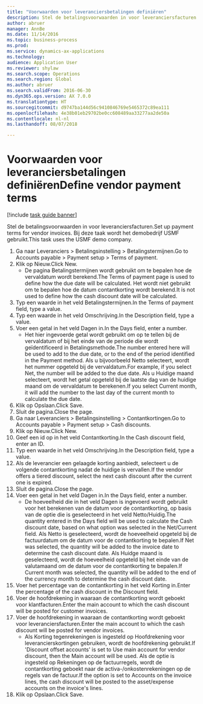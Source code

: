 ```yaml
--- 
title: "Voorwaarden voor leveranciersbetalingen definiëren"
description: Stel de betalingsvoorwaarden in voor leveranciersfacturen.
author: abruer
manager: AnnBe
ms.date: 11/14/2016
ms.topic: business-process
ms.prod: 
ms.service: dynamics-ax-applications
ms.technology: 
audience: Application User
ms.reviewer: shylaw
ms.search.scope: Operations
ms.search.region: Global
ms.author: abruer
ms.search.validFrom: 2016-06-30
ms.dyn365.ops.version: AX 7.0.0
ms.translationtype: HT
ms.sourcegitcommit: d9747ba144d56c9410846769e5465372c89ea111
ms.openlocfilehash: 4e38b01eb29702be0cc608489aa33277aa2de50a
ms.contentlocale: nl-nl
ms.lasthandoff: 08/07/2018

---
```

# <a name="define-vendor-payment-terms"></a><span data-ttu-id="74480-103">Voorwaarden voor leveranciersbetalingen definiëren</span><span class="sxs-lookup"><span data-stu-id="74480-103">Define vendor payment terms</span></span>

[!include [task guide banner](../../includes/task-guide-banner.md)]

<span data-ttu-id="74480-104">Stel de betalingsvoorwaarden in voor leveranciersfacturen.</span><span class="sxs-lookup"><span data-stu-id="74480-104">Set up payment terms for vendor invoices.</span></span> <span data-ttu-id="74480-105">Bij deze taak wordt het demobedrijf USMF gebruikt.</span><span class="sxs-lookup"><span data-stu-id="74480-105">This task uses the USMF demo company.</span></span>

1. <span data-ttu-id="74480-106">Ga naar Leveranciers > Betalingsinstelling > Betalingstermijnen.</span><span class="sxs-lookup"><span data-stu-id="74480-106">Go to Accounts payable > Payment setup > Terms of payment.</span></span>
2. <span data-ttu-id="74480-107">Klik op Nieuw.</span><span class="sxs-lookup"><span data-stu-id="74480-107">Click New.</span></span>
    * <span data-ttu-id="74480-108">De pagina Betalingstermijnen wordt gebruikt om te bepalen hoe de vervaldatum wordt berekend.</span><span class="sxs-lookup"><span data-stu-id="74480-108">The Terms of payment page is used to define how the due date will be calculated.</span></span> <span data-ttu-id="74480-109">Het wordt niet gebruikt om te bepalen hoe de datum contantkorting wordt berekend.</span><span class="sxs-lookup"><span data-stu-id="74480-109">It is not used to define how the cash discount date will be calculated.</span></span>  
3. <span data-ttu-id="74480-110">Typ een waarde in het veld Betalingstermijnen.</span><span class="sxs-lookup"><span data-stu-id="74480-110">In the Terms of payment field, type a value.</span></span>
4. <span data-ttu-id="74480-111">Typ een waarde in het veld Omschrijving.</span><span class="sxs-lookup"><span data-stu-id="74480-111">In the Description field, type a value.</span></span>
5. <span data-ttu-id="74480-112">Voer een getal in het veld Dagen in.</span><span class="sxs-lookup"><span data-stu-id="74480-112">In the Days field, enter a number.</span></span>
    * <span data-ttu-id="74480-113">Het hier ingevoerde getal wordt gebruikt om op te tellen bij de vervaldatum of bij het einde van de periode die wordt geïdentificeerd in Betalingsmethode.</span><span class="sxs-lookup"><span data-stu-id="74480-113">The number entered here will be used to add to the due date, or to the end of the period identified in the Payment method.</span></span> <span data-ttu-id="74480-114">Als u bijvoorbeeld Netto selecteert, wordt het nummer opgeteld bij de vervaldatum.</span><span class="sxs-lookup"><span data-stu-id="74480-114">For example, if you select Net, the number will be added to the due date.</span></span> <span data-ttu-id="74480-115">Als u Huidige maand selecteert, wordt het getal opgeteld bij de laatste dag van de huidige maand om de vervaldatum te berekenen.</span><span class="sxs-lookup"><span data-stu-id="74480-115">If you select Current month, it will add the number to the last day of the current month to calculate the due date.</span></span>  
6. <span data-ttu-id="74480-116">Klik op Opslaan.</span><span class="sxs-lookup"><span data-stu-id="74480-116">Click Save.</span></span>
7. <span data-ttu-id="74480-117">Sluit de pagina.</span><span class="sxs-lookup"><span data-stu-id="74480-117">Close the page.</span></span>
8. <span data-ttu-id="74480-118">Ga naar Leveranciers > Betalingsinstelling > Contantkortingen.</span><span class="sxs-lookup"><span data-stu-id="74480-118">Go to Accounts payable > Payment setup > Cash discounts.</span></span>
9. <span data-ttu-id="74480-119">Klik op Nieuw.</span><span class="sxs-lookup"><span data-stu-id="74480-119">Click New.</span></span>
10. <span data-ttu-id="74480-120">Geef een id op in het veld Contantkorting.</span><span class="sxs-lookup"><span data-stu-id="74480-120">In the Cash discount field, enter an ID.</span></span>
11. <span data-ttu-id="74480-121">Typ een waarde in het veld Omschrijving.</span><span class="sxs-lookup"><span data-stu-id="74480-121">In the Description field, type a value.</span></span>
12. <span data-ttu-id="74480-122">Als de leverancier een gelaagde korting aanbiedt, selecteert u de volgende contantkorting nadat de huidige is vervallen.</span><span class="sxs-lookup"><span data-stu-id="74480-122">If the vendor offers a tiered discount, select the next cash discount after the current one is expired.</span></span>
13. <span data-ttu-id="74480-123">Sluit de pagina.</span><span class="sxs-lookup"><span data-stu-id="74480-123">Close the page.</span></span>
14. <span data-ttu-id="74480-124">Voer een getal in het veld Dagen in.</span><span class="sxs-lookup"><span data-stu-id="74480-124">In the Days field, enter a number.</span></span>
    * <span data-ttu-id="74480-125">De hoeveelheid die in het veld Dagen is ingevoerd wordt gebruikt voor het berekenen van de datum voor de contantkorting, op basis van de optie die is geselecteerd in het veld Netto/Huidig.</span><span class="sxs-lookup"><span data-stu-id="74480-125">The quantity entered in the Days field will be used to calculate the Cash discount date, based on what option was selected in the Net/Current field.</span></span> <span data-ttu-id="74480-126">Als Netto is geselecteerd, wordt de hoeveelheid opgeteld bij de factuurdatum om de datum voor de contantkorting te bepalen.</span><span class="sxs-lookup"><span data-stu-id="74480-126">If Net was selected, the quantity will be added to the invoice date to determine the cash discount date.</span></span> <span data-ttu-id="74480-127">Als Huidge maand is geselecteerd, wordt de hoeveelheid opgeteld bij het einde van de valutamaand om de datum voor de contantkorting te bepalen.</span><span class="sxs-lookup"><span data-stu-id="74480-127">If Current month was selected, the quantity will be added to the end of the currency month to determine the cash discount date.</span></span>  
15. <span data-ttu-id="74480-128">Voer het percentage van de contantkorting in het veld Korting in.</span><span class="sxs-lookup"><span data-stu-id="74480-128">Enter the percentage of the cash discount in the Discount field.</span></span> 
16. <span data-ttu-id="74480-129">Voer de hoofdrekening in waaraan de contantkorting wordt geboekt voor klantfacturen.</span><span class="sxs-lookup"><span data-stu-id="74480-129">Enter the main account to which the cash discount will be posted for customer invoices.</span></span>
17. <span data-ttu-id="74480-130">Voer de hoofdrekening in waaraan de contantkorting wordt geboekt voor leveranciersfacturen.</span><span class="sxs-lookup"><span data-stu-id="74480-130">Enter the main account to which the cash discount will be posted for vendor invoices.</span></span>
    * <span data-ttu-id="74480-131">Als Korting tegenrekeningen is ingesteld op Hoofdrekening voor leverancierskortingen gebruiken, wordt de hoofdrekening gebruikt.</span><span class="sxs-lookup"><span data-stu-id="74480-131">If 'Discount offset accounts' is set to Use main account for vendor discount, then the Main account will be used.</span></span>  <span data-ttu-id="74480-132">Als de optie is ingesteld op Rekeningen op de factuurregels, wordt de contantkorting geboekt naar de activa-/onkostenrekeningen op de regels van de factuur.</span><span class="sxs-lookup"><span data-stu-id="74480-132">If the option is set to Accounts on the invoice lines, the cash discount will be posted to the asset/expense accounts on the invoice's lines.</span></span>  
18. <span data-ttu-id="74480-133">Klik op Opslaan.</span><span class="sxs-lookup"><span data-stu-id="74480-133">Click Save.</span></span>


